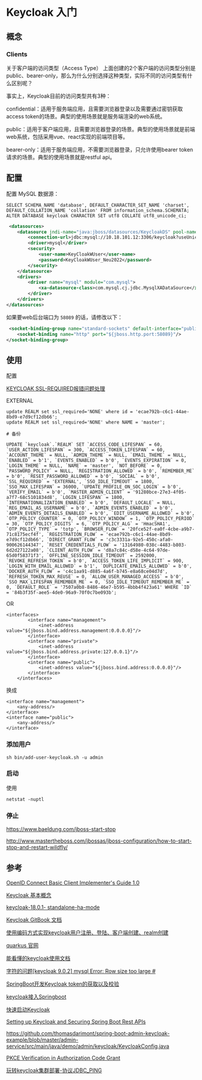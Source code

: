 # Keycloak 入门

## 概念

### Clients

关于客户端的访问类型（Access Type）
上面创建的2个客户端的访问类型分别是public、bearer-only，那么为什么分别选择这种类型，实际不同的访问类型有什么区别呢？

事实上，Keycloak目前的访问类型共有3种：

confidential：适用于服务端应用，且需要浏览器登录以及需要通过密钥获取access token的场景。典型的使用场景就是服务端渲染的web系统。

public：适用于客户端应用，且需要浏览器登录的场景。典型的使用场景就是前端web系统，包括采用vue、react实现的前端项目等。

bearer-only：适用于服务端应用，不需要浏览器登录，只允许使用bearer token请求的场景。典型的使用场景就是restful api。

## 配置

配置 MySQL 数据源：

```
SELECT SCHEMA_NAME 'database', DEFAULT_CHARACTER_SET_NAME 'charset', DEFAULT_COLLATION_NAME 'collation' FROM information_schema.SCHEMATA;
ALTER DATABASE keycloak CHARACTER SET utf8 COLLATE utf8_unicode_ci;
```



```xml
 <datasources>
    <datasource jndi-name="java:jboss/datasources/KeycloakDS" pool-name="KeycloakDS" enabled="true" use-java-context="true" statistics-enabled="${wildfly.datasources.statistics-enabled:${wildfly.statistics-enabled:false}}">
        <connection-url>jdbc:mysql://10.18.101.12:3306/keycloak?useUnicode=true&amp;characterEncoding=utf8&amp;zeroDateTimeBehavior=convertToNull&amp;useSSL=true&amp;serverTimezone=GMT%2B8</connection-url>
        <driver>mysql</driver>
        <security>
            <user-name>KeyCloakWUser</user-name>
            <password>KeyCloakWUser_Neu2022</password>
        </security>
    </datasource>
    <drivers>
        <driver name="mysql" module="com.mysql">
            <xa-datasource-class>com.mysql.cj.jdbc.MysqlXADataSource</xa-datasource-class>
        </driver>
    </drivers>
</datasources>
```



如果要web后台端口为 `58089` 的话，请修改以下：

```xml
 <socket-binding-group name="standard-sockets" default-interface="public" port-offset="${jboss.socket.binding.port-offset:0}">
    <socket-binding name="http" port="${jboss.http.port:58089}"/>
</socket-binding-group>
```

## 使用

配置

[KEYCLOAK SSL-REQUIRED报错问题处理](https://www.freesion.com/article/6504127961/)

EXTERNAL

```
update REALM set ssl_required='NONE' where id = 'ecae792b-c6c1-44ae-8bd9-e7d9cf12db66';
update REALM set ssl_required='NONE' where NAME = 'master';

# 备份

UPDATE `keycloak`.`REALM` SET `ACCESS_CODE_LIFESPAN` = 60, `USER_ACTION_LIFESPAN` = 300, `ACCESS_TOKEN_LIFESPAN` = 60, `ACCOUNT_THEME` = NULL, `ADMIN_THEME` = NULL, `EMAIL_THEME` = NULL, `ENABLED` = b'1', `EVENTS_ENABLED` = b'0', `EVENTS_EXPIRATION` = 0, `LOGIN_THEME` = NULL, `NAME` = 'master', `NOT_BEFORE` = 0, `PASSWORD_POLICY` = NULL, `REGISTRATION_ALLOWED` = b'0', `REMEMBER_ME` = b'0', `RESET_PASSWORD_ALLOWED` = b'0', `SOCIAL` = b'0', `SSL_REQUIRED` = 'EXTERNAL', `SSO_IDLE_TIMEOUT` = 1800, `SSO_MAX_LIFESPAN` = 36000, `UPDATE_PROFILE_ON_SOC_LOGIN` = b'0', `VERIFY_EMAIL` = b'0', `MASTER_ADMIN_CLIENT` = '91280bce-27e3-4f05-a7f7-68c5101834d8', `LOGIN_LIFESPAN` = 1800, `INTERNATIONALIZATION_ENABLED` = b'0', `DEFAULT_LOCALE` = NULL, `REG_EMAIL_AS_USERNAME` = b'0', `ADMIN_EVENTS_ENABLED` = b'0', `ADMIN_EVENTS_DETAILS_ENABLED` = b'0', `EDIT_USERNAME_ALLOWED` = b'0', `OTP_POLICY_COUNTER` = 0, `OTP_POLICY_WINDOW` = 1, `OTP_POLICY_PERIOD` = 30, `OTP_POLICY_DIGITS` = 6, `OTP_POLICY_ALG` = 'HmacSHA1', `OTP_POLICY_TYPE` = 'totp', `BROWSER_FLOW` = '20fce52f-ea0f-4cbe-a9b7-71c8175ecf4f', `REGISTRATION_FLOW` = 'ecae792b-c6c1-44ae-8bd9-e7d9cf12db66', `DIRECT_GRANT_FLOW` = 'c3c3331a-92e5-450c-afa0-900626144347', `RESET_CREDENTIALS_FLOW` = '13164980-038c-4483-b803-6d2d27122a08', `CLIENT_AUTH_FLOW` = 'd8a7c84c-d58e-4c64-97de-65d0f58371f3', `OFFLINE_SESSION_IDLE_TIMEOUT` = 2592000, `REVOKE_REFRESH_TOKEN` = b'0', `ACCESS_TOKEN_LIFE_IMPLICIT` = 900, `LOGIN_WITH_EMAIL_ALLOWED` = b'1', `DUPLICATE_EMAILS_ALLOWED` = b'0', `DOCKER_AUTH_FLOW` = 'c4c1aa91-d885-4a6f-b745-e8a68ce04d7d', `REFRESH_TOKEN_MAX_REUSE` = 0, `ALLOW_USER_MANAGED_ACCESS` = b'0', `SSO_MAX_LIFESPAN_REMEMBER_ME` = 0, `SSO_IDLE_TIMEOUT_REMEMBER_ME` = 0, `DEFAULT_ROLE` = '7507a0b8-8486-46e7-b595-4bbb4f423a61' WHERE `ID` = '84b3f35f-aee5-4de0-96a9-70f0c7be093b';
```

OR

```
<interfaces>
        <interface name="management">
            <inet-address value="${jboss.bind.address.management:0.0.0.0}"/>
        </interface>
        <interface name="private">
            <inet-address value="${jboss.bind.address.private:127.0.0.1}"/>
        </interface>
        <interface name="public">
            <inet-address value="${jboss.bind.address:0.0.0.0}"/>
        </interface>
    </interfaces>
```

换成

```
<interface name="management">
	<any-address/>
</interface>
<interface name="public">
	<any-address/>
</interface>
```

### 添加用户

```
sh bin/add-user-keycloak.sh -u admin

```

### 启动

使用

```
netstat -nuptl
```

### 停止

https://www.baeldung.com/jboss-start-stop

http://www.mastertheboss.com/jbossas/jboss-configuration/how-to-start-stop-and-restart-wildfly/



## 参考

[OpenID Connect Basic Client Implementer's Guide 1.0](https://openid.net/specs/openid-connect-basic-1_0.html)

[ Keycloak 基本概念](https://wukong-doc.redhtc.com/security/solution/keycloak-knowledge/#:~:text=1.%20%E5%8A%9F%E8%83%BD%E4%B8%8E%E6%A6%82%E5%BF%B5,%E4%B8%89%E6%96%B9%E7%99%BB%E5%BD%95%E8%BF%9B%E8%A1%8C%E4%BA%92%E8%81%94%E4%BA%92%E9%80%9A%E3%80%82)

[keycloak-18.0.1- standalone-ha-mode](https://www.keycloak.org/docs/latest/server_installation/#_standalone-ha-mode)

[Keycloak GitBook 文档](https://guo218215-126-com.gitbooks.io/keycloakbook/content/)

[使用编码方式实现keycloak用户注册、登陆、客户端创建、realm创建](https://blog.csdn.net/Mzhen1991/article/details/111921229)

[quarkus 官网](https://quarkus.io/)

[能看懂的keycloak使用文档](https://keycloak.redhtc.com/)



[字符的问题[keycloak 9.0.2] mysql Error: Row size too large #](https://github.com/codecentric/helm-charts/issues/213)

[SpringBoot开发Keycloak token的获取以及校验](https://blog.csdn.net/m0_46267097/article/details/106211466)

[keycloak接入Springboot](https://blog.csdn.net/m0_46527847/article/details/113407764)

[快速启动Keycloak](https://blog.csdn.net/luo15242208310/article/details/120471870)

[Setting up Keycloak and Securing Spring Boot Rest APIs](https://systemweakness.com/setting-up-keycloak-and-securing-spring-boot-rest-apis-1765a85f5ac4)

https://github.com/thomasdarimont/spring-boot-admin-keycloak-example/blob/master/admin-service/src/main/java/demo/admin/keycloak/KeycloakConfig.java

[PKCE Verification in Authorization Code Grant](https://www.appsdeveloperblog.com/pkce-verification-in-authorization-code-grant/)

[玩转keycloak集群部署-协议JDBC_PING](https://jishuin.proginn.com/p/763bfbd70c95)
